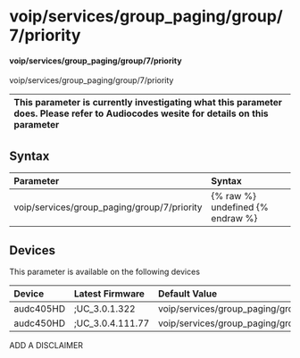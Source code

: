 ﻿---
description: voip/services/group_paging/group/7/priority
search: false
---

# voip/services/group_paging/group/7/priority

#### voip/services/group_paging/group/7/priority

voip/services/group_paging/group/7/priority


| This parameter is currently investigating what this parameter does. Please refer to Audiocodes wesite for details on this parameter | 
| :--- |

## Syntax
| Parameter | Syntax |
| :--- | :--- |
|voip/services/group_paging/group/7/priority | {% raw %} undefined {% endraw %}|

## Devices
This parameter is available on the following devices

| Device | Latest Firmware | Default Value |
|:---|:---|:---|
| audc405HD | ;UC_3.0.1.322 | voip/services/group_paging/group/7/priority=NORMAL 
| audc450HD | ;UC_3.0.4.111.77 | voip/services/group_paging/group/7/priority=NORMAL 

ADD A DISCLAIMER
